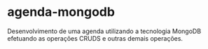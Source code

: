 # agenda-mongodb
Desenvolvimento de uma agenda utilizando a tecnologia MongoDB efetuando as operações CRUDS e outras demais operações.
